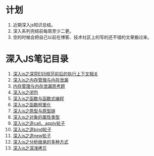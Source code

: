 # 计划
1. 近期深入js知识总结。
2. 深入系列完结前每周至少二更。
3. 空的时候会把自己以前在博客、技术社区上的写的还不错的文章搬过来。

# 深入JS笔记目录
1. [深入js之深究ES5规范前后的执行上下文相关](https://github.com/YxrSadhu/Article/issues/5)
2. [深入js之内存管理与内存泄漏](https://github.com/YxrSadhu/Article/issues/6)
3. [内存管理与内存泄漏思考题](https://github.com/YxrSadhu/Article/issues/7)
4. [深入js之闭包](https://github.com/YxrSadhu/Article/issues/8)
5. [深入js之函数与函数式编程](https://github.com/YxrSadhu/Article/issues/9)
6. [深入js之函数柯里化](https://github.com/YxrSadhu/Article/issues/10)
7. [深入js之原型与原型链](https://github.com/YxrSadhu/Article/issues/11)
8. [深入js之对象的属性类型](https://github.com/YxrSadhu/Article/issues/12)
9. [深入js之造call、apply轮子](https://github.com/YxrSadhu/Article/issues/1)
10. [深入js之造bind轮子](https://github.com/YxrSadhu/Article/issues/2)
11. [深入js之造new轮子](https://github.com/YxrSadhu/Article/issues/4)
12. [深入js之分析继承的多种方式](https://github.com/YxrSadhu/Article/issues/13)
13. [深入js之深浅拷贝](https://github.com/YxrSadhu/Article/issues/14)
